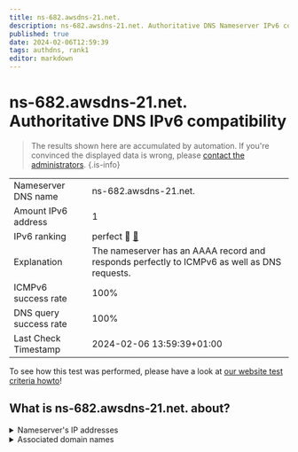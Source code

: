 ```yaml
---
title: ns-682.awsdns-21.net.
description: ns-682.awsdns-21.net. Authoritative DNS Nameserver IPv6 compatibility
published: true
date: 2024-02-06T12:59:39
tags: authdns, rank1
editor: markdown
---
```


# ns-682.awsdns-21.net. Authoritative DNS IPv6 compatibility

> The results shown here are accumulated by automation. If you're convinced the displayed data is wrong, please [contact the administrators](/howto/chat). 
{.is-info}




|   |   |
| - | - |
| Nameserver DNS name | ns-682.awsdns-21.net.
| Amount IPv6 address | 1
| IPv6 ranking | perfect :1st_place_medal: [🔗](/howto/ranking) |
| Explanation | The nameserver has an AAAA record and responds perfectly to ICMPv6 as well as DNS requests. |
| ICMPv6 success rate | 100%|
| DNS query success rate | 100% |
| Last Check Timestamp | 2024-02-06 13:59:39+01:00 |

To see how this test was performed, please have a look at [our website test criteria howto](/howto/testcriteria/authdns)!


## What is ns-682.awsdns-21.net. about?




<details>
<summary>Nameserver's IP addresses</summary>

2600:9000:5302:aa00::1

</details>



<details>
<summary>Associated domain names</summary>

vimeo.com

</details>
